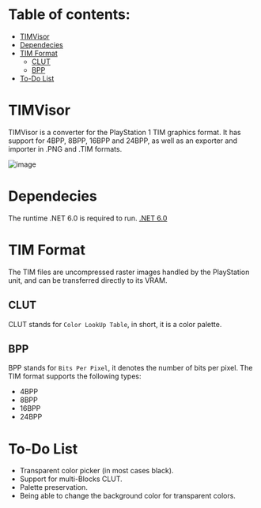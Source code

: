 # Table of contents:
- [TIMVisor](#timvisor)
- [Dependecies](#dependecies)
- [TIM Format](#tim-format)
  * [CLUT](#clut)
  * [BPP](#bpp)
- [To-Do List](#to-do-list)

# TIMVisor
TIMVisor is a converter for the PlayStation 1 TIM graphics format. It has support for 4BPP, 8BPP, 16BPP and 24BPP, as well as an exporter and importer in .PNG and .TIM formats.

![image](https://user-images.githubusercontent.com/51249452/234389718-f056230a-1d09-48d3-b165-ece5e62abc45.png)

# Dependecies
The runtime .NET 6.0 is required to run.
[.NET 6.0](https://dotnet.microsoft.com/en-us/download/dotnet/6.0)

# TIM Format
The TIM files are uncompressed raster images handled by the PlayStation unit, and can be transferred directly to its VRAM.

## CLUT
CLUT stands for `Color LookUp Table`, in short, it is a color palette.

## BPP
BPP stands for `Bits Per Pixel`, it denotes the number of bits per pixel. The TIM format supports the following types:

- 4BPP
- 8BPP
- 16BPP
- 24BPP

# To-Do List

- Transparent color picker (in most cases black).
- Support for multi-Blocks CLUT.
- Palette preservation.
- Being able to change the background color for transparent colors.
